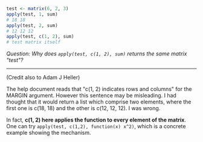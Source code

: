 ```r
test <- matrix(6, 2, 3)
apply(test, 1, sum)
# 18 18
apply(test, 2, sum)
# 12 12 12
apply(test, c(1, 2), sum)
# test matrix itself
```

_Question: Why does `apply(test, c(1, 2), sum)` returns the same matrix "test"?_

---

(Credit also to Adam J Heller)

The help document reads that "c(1, 2) indicates rows and columns" for the MARGIN argument. However this sentence may be misleading. I had thought that it would return a list which comprise two elements, where the first one is c(18, 18) and the other is c(12, 12, 12). I was wrong.

In fact, __c(1, 2) here applies the function to every element of the matrix__. One can try `apply(test, c(1,2), function(x) x^2)`, which is a concrete example showing the mechanism.
